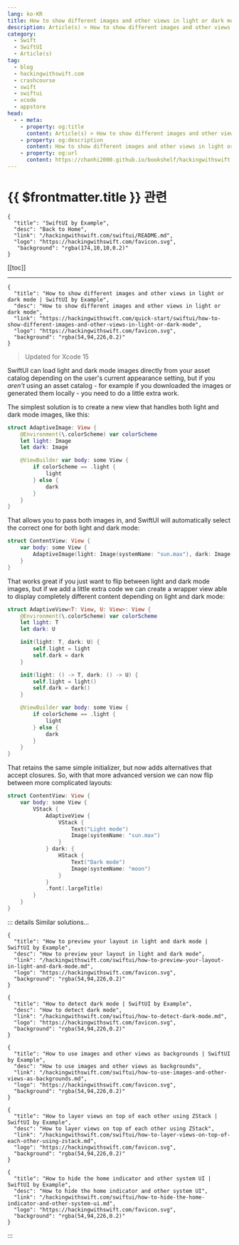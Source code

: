 ```yaml
---
lang: ko-KR
title: How to show different images and other views in light or dark mode
description: Article(s) > How to show different images and other views in light or dark mode
category:
  - Swift
  - SwiftUI
  - Article(s)
tag: 
  - blog
  - hackingwithswift.com
  - crashcourse
  - swift
  - swiftui
  - xcode
  - appstore
head:
  - - meta:
    - property: og:title
      content: Article(s) > How to show different images and other views in light or dark mode
    - property: og:description
      content: How to show different images and other views in light or dark mode
    - property: og:url
      content: https://chanhi2000.github.io/bookshelf/hackingwithswift.com/swiftui/how-to-show-different-images-and-other-views-in-light-or-dark-mode.html
---
```


# {{ $frontmatter.title }} 관련

```component VPCard
{
  "title": "SwiftUI by Example",
  "desc": "Back to Home",
  "link": "/hackingwithswift.com/swiftui/README.md",
  "logo": "https://hackingwithswift.com/favicon.svg",
   "background": "rgba(174,10,10,0.2)"
}
```

[[toc]]

---

```component VPCard
{
  "title": "How to show different images and other views in light or dark mode | SwiftUI by Example",
  "desc": "How to show different images and other views in light or dark mode",
  "link": "https://hackingwithswift.com/quick-start/swiftui/how-to-show-different-images-and-other-views-in-light-or-dark-mode",
  "logo": "https://hackingwithswift.com/favicon.svg",
  "background": "rgba(54,94,226,0.2)"
}
```

> Updated for Xcode 15

SwiftUI can load light and dark mode images directly from your asset catalog depending on the user's current appearance setting, but if you *aren't* using an asset catalog - for example if you downloaded the images or generated them locally - you need to do a little extra work.

The simplest solution is to create a new view that handles both light and dark mode images, like this:

```swift
struct AdaptiveImage: View {
    @Environment(\.colorScheme) var colorScheme
    let light: Image
    let dark: Image

    @ViewBuilder var body: some View {
        if colorScheme == .light {
            light
        } else {
            dark
        }
    }
}
```

That allows you to pass both images in, and SwiftUI will automatically select the correct one for both light and dark mode:

```swift
struct ContentView: View {
    var body: some View {
        AdaptiveImage(light: Image(systemName: "sun.max"), dark: Image(systemName: "moon"))
    }
}
```

That works great if you just want to flip between light and dark mode images, but if we add a little extra code we can create a wrapper view able to display completely different content depending on light and dark mode:

```swift
struct AdaptiveView<T: View, U: View>: View {
    @Environment(\.colorScheme) var colorScheme
    let light: T
    let dark: U

    init(light: T, dark: U) {
        self.light = light
        self.dark = dark
    }

    init(light: () -> T, dark: () -> U) {
        self.light = light()
        self.dark = dark()
    }

    @ViewBuilder var body: some View {
        if colorScheme == .light {
            light
        } else {
            dark
        }
    }
}
```

That retains the same simple initializer, but now adds alternatives that accept closures. So, with that more advanced version we can now flip between more complicated layouts:

```swift
struct ContentView: View {
    var body: some View {
        VStack {
            AdaptiveView {
                VStack {
                    Text("Light mode")
                    Image(systemName: "sun.max")
                }
            } dark: {
                HStack {
                    Text("Dark mode")
                    Image(systemName: "moon")
                }
            }
            .font(.largeTitle)
        }
    }
}
```

::: details Similar solutions…

```component VPCard
{
  "title": "How to preview your layout in light and dark mode | SwiftUI by Example",
  "desc": "How to preview your layout in light and dark mode",
  "link": "/hackingwithswift.com/swiftui/how-to-preview-your-layout-in-light-and-dark-mode.md",
  "logo": "https://hackingwithswift.com/favicon.svg",
  "background": "rgba(54,94,226,0.2)"
}
```

```component VPCard
{ 
  "title": "How to detect dark mode | SwiftUI by Example",
  "desc": "How to detect dark mode",
  "link": "/hackingwithswift.com/swiftui/how-to-detect-dark-mode.md",
  "logo": "https://hackingwithswift.com/favicon.svg",
  "background": "rgba(54,94,226,0.2)"
}
```

```component VPCard
{
  "title": "How to use images and other views as backgrounds | SwiftUI by Example",
  "desc": "How to use images and other views as backgrounds",
  "link": "/hackingwithswift.com/swiftui/how-to-use-images-and-other-views-as-backgrounds.md",
  "logo": "https://hackingwithswift.com/favicon.svg",
  "background": "rgba(54,94,226,0.2)"
}
```

```component VPCard
{
  "title": "How to layer views on top of each other using ZStack | SwiftUI by Example",
  "desc": "How to layer views on top of each other using ZStack",
  "link": "/hackingwithswift.com/swiftui/how-to-layer-views-on-top-of-each-other-using-zstack.md",
  "logo": "https://hackingwithswift.com/favicon.svg",
  "background": "rgba(54,94,226,0.2)"
}
```

```component VPCard
{
  "title": "How to hide the home indicator and other system UI | SwiftUI by Example",
  "desc": "How to hide the home indicator and other system UI",
  "link": "/hackingwithswift.com/swiftui/how-to-hide-the-home-indicator-and-other-system-ui.md",
  "logo": "https://hackingwithswift.com/favicon.svg",
  "background": "rgba(54,94,226,0.2)"
}
```

:::

